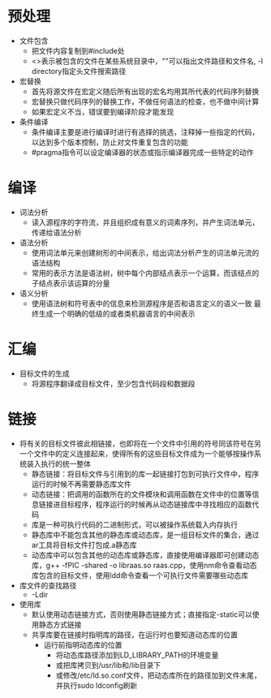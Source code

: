 # 预处理
- 文件包含
  - 把文件内容复制到#include处
  - <>表示被包含的文件在某些系统目录中，""可以指出文件路径和文件名, -I directory指定头文件搜索路径
- 宏替换
  - 首先将源文件在宏定义随后所有出现的宏名均用其所代表的代码序列替换
  - 宏替换只做代码序列的替换工作，不做任何语法的检查，也不做中间计算
  - 如果宏定义不当，错误要到编译阶段才能发现
- 条件编译
  - 条件编译主要是进行编译时进行有选择的挑选，注释掉一些指定的代码，以达到多个版本控制，防止对文件重复包含的功能
  - #pragma指令可以设定编译器的状态或指示编译器完成一些特定的动作
# 编译
- 词法分析
  - 读入源程序的字符流，并且组织成有意义的词素序列，并产生词法单元，传递给语法分析
- 语法分析
  - 使用词法单元来创建树形的中间表示，给出词法分析产生的词法单元流的语法结构
  - 常用的表示方法是语法树，树中每个内部结点表示一个运算，而该结点的子结点表示该运算的分量
- 语义分析
  - 使用语法树和符号表中的信息来检测源程序是否和语言定义的语义一致
最终生成一个明确的低级的或者类机器语言的中间表示
# 汇编
- 目标文件的生成
  - 将源程序翻译成目标文件，至少包含代码段和数据段
# 链接
- 将有关的目标文件彼此相链接，也即将在一个文件中引用的符号同该符号在另一个文件中的定义连接起来，使得所有的这些目标文件成为一个能够按操作系统装入执行的统一整体
  - 静态链接：将目标文件与引用到的库一起链接打包到可执行文件中，程序运行的时候不再需要静态库文件
  - 动态链接：把调用的函数所在的文件模块和调用函数在文件中的位置等信息链接进目标程序，程序运行的时候再从动态链接库中寻找相应的函数代码
  - 库是一种可执行代码的二进制形式，可以被操作系统载入内存执行
  - 静态库中不能包含其他的静态库或动态库，是一组目标文件的集合，通过ar工具将目标文件打包成.a静态库
  - 动态库中可以包含其他的动态库或静态库，直接使用编译器即可创建动态库，g++ -fPIC -shared -o libraas.so raas.cpp，使用nm命令查看动态库包含的目标文件，使用ldd命令查看一个可执行文件需要哪些动态库
- 库文件的查找路径
  - -Ldir
- 使用库
  - 默认使用动态链接方式，否则使用静态链接方式；直接指定-static可以使用静态方式链接
  - 共享库要在链接时指明库的路径，在运行时也要知道动态库的位置
    - 运行前指明动态库的位置
      - 将动态库路径添加到LD_LIBRARY_PATH的环境变量
      - 或把库拷贝到/usr/lib和/lib目录下
      - 或修改/etc/ld.so.conf文件，把动态库所在的路径加到文件末尾，并执行sudo ldconfig刷新
